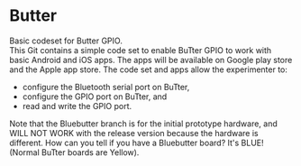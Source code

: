 # Butter
Basic codeset for Butter GPIO.   
This Git contains a simple code set to enable BuTter GPIO to work with basic Android and iOS apps. The apps will be available on Google play store and the Apple app store. The code set and apps allow the experimenter to: 
  - configure the Bluetooth serial port on BuTter, 
  - configure the GPIO port on BuTter, and 
  - read and write the GPIO port.
    
   
   Note that the Bluebutter branch is for the initial prototype hardware, and WILL NOT WORK with the release version because the hardware is different. How can you tell if you have a Bluebutter board? It's BLUE! (Normal BuTter boards are Yellow).
